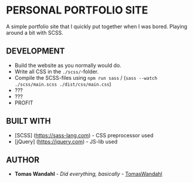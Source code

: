 # PERSONAL PORTFOLIO SITE
A simple portfolio site that I quickly put together when I was bored. Playing around a bit with SCSS.

## DEVELOPMENT

* Build the website as you normally would do.
* Write all CSS in the `./scss/`-folder.
* Compile the SCSS-files using `npm run sass` / (`sass --watch ./scss/main.scss ./dist/css/main.css`)
* ???
* ???
* PROFIT

## BUILT WITH

* [SCSS] (https://sass-lang.com) - CSS preprocessor used
* [jQuery] (https://jquery.com) - JS-lib used

## AUTHOR

* **Tomas Wandahl** - *Did everything, basically* - [TomasWandahl](https://github.com/TomasWandahl)